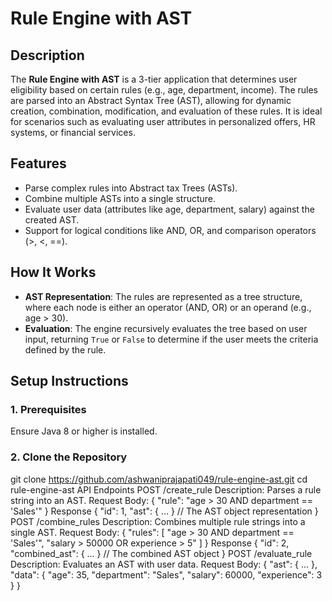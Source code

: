 # Rule Engine with AST

## Description

The **Rule Engine with AST** is a 3-tier application that determines user eligibility based on certain rules (e.g., age, department, income). The rules are parsed into an Abstract Syntax Tree (AST), allowing for dynamic creation, combination, modification, and evaluation of these rules. It is ideal for scenarios such as evaluating user attributes in personalized offers, HR systems, or financial services.

## Features

- Parse complex rules into Abstract tax Trees (ASTs).
- Combine multiple ASTs into a single structure.
- Evaluate user data (attributes like age, department, salary) against the created AST.
- Support for logical conditions like AND, OR, and comparison operators (>, <, ==).

## How It Works

- **AST Representation**: The rules are represented as a tree structure, where each node is either an operator (AND, OR) or an operand (e.g., age > 30).
- **Evaluation**: The engine recursively evaluates the tree based on user input, returning `True` or `False` to determine if the user meets the criteria defined by the rule.

## Setup Instructions

### 1. Prerequisites

Ensure Java 8 or higher is installed.

### 2. Clone the Repository


git clone https://github.com/ashwaniprajapati049/rule-engine-ast.git
cd rule-engine-ast
API Endpoints
POST /create_rule
Description: Parses a rule string into an AST.
Request Body:
{
  "rule": "age > 30 AND department == 'Sales'"
}
Response
{
  "id": 1,
  "ast": { ... } // The AST object representation
}
POST /combine_rules
Description: Combines multiple rule strings into a single AST.
Request Body:
{
  "rules": [
    "age > 30 AND department == 'Sales'",
    "salary > 50000 OR experience > 5"
  ]
}
Response
{
  "id": 2,
  "combined_ast": { ... } // The combined AST object
}
POST /evaluate_rule
Description: Evaluates an AST with user data.
Request Body:
{
  "ast": { ... },
  "data": {
    "age": 35,
    "department": "Sales",
    "salary": 60000,
    "experience": 3
  }
}







